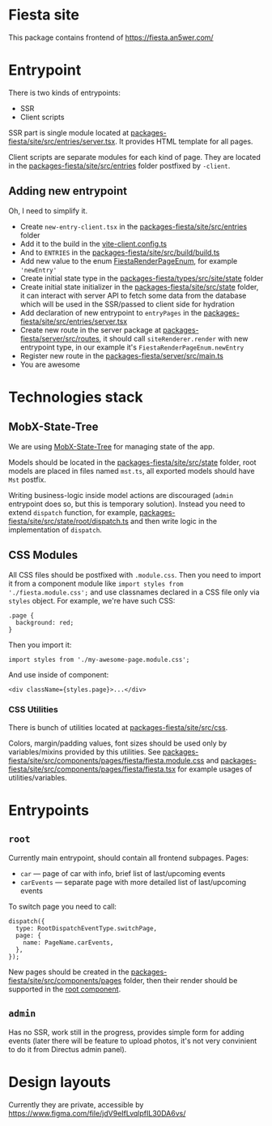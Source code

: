 # Fiesta site

This package contains frontend of https://fiesta.an5wer.com/

# Entrypoint

There is two kinds of entrypoints:

- SSR
- Client scripts

SSR part is single module located at [packages-fiesta/site/src/entries/server.tsx](https://github.com/anfivewer/an5wer/blob/develop/packages-fiesta/site/src/entries/server.tsx). It provides HTML template for all pages.

Client scripts are separate modules for each kind of page. They are located in the [packages-fiesta/site/src/entries](https://github.com/anfivewer/an5wer/tree/develop/packages-fiesta/site/src/entries) folder postfixed by `-client`.

## Adding new entrypoint

Oh, I need to simplify it.

- Create `new-entry-client.tsx` in the [packages-fiesta/site/src/entries](https://github.com/anfivewer/an5wer/tree/develop/packages-fiesta/site/src/entries) folder
- Add it to the build in the [vite-client.config.ts](https://github.com/anfivewer/an5wer/tree/develop/packages-fiesta/site/vite-client.config.ts)
- And to `ENTRIES` in the [packages-fiesta/site/src/build/build.ts](https://github.com/anfivewer/an5wer/tree/develop/packages-fiesta/site/src/build/build.ts)
- Add new value to the enum [FiestaRenderPageEnum](https://github.com/anfivewer/an5wer/tree/develop/packages-fiesta/types/src/site/pages.ts), for example `'newEntry'`
- Create initial state type in the [packages-fiesta/types/src/site/state](https://github.com/anfivewer/an5wer/tree/develop/packages-fiesta/types/src/site/state) folder
- Create initial state initializer in the [packages-fiesta/site/src/state](https://github.com/anfivewer/an5wer/tree/develop/packages-fiesta/site/src/state) folder, it can interact with server API to fetch some data from the database which will be used in the SSR/passed to client side for hydration
- Add declaration of new entrypoint to `entryPages` in the [packages-fiesta/site/src/entries/server.tsx](https://github.com/anfivewer/an5wer/blob/develop/packages-fiesta/site/src/entries/server.tsx)
- Create new route in the server package at [packages-fiesta/server/src/routes](https://github.com/anfivewer/an5wer/tree/develop/packages-fiesta/server/src/routes), it should call `siteRenderer.render` with new entrypoint type, in our example it's `FiestaRenderPageEnum.newEntry`
- Register new route in the [packages-fiesta/server/src/main.ts](https://github.com/anfivewer/an5wer/tree/develop/packages-fiesta/server/src/main.ts)
- You are awesome

# Technologies stack

## MobX-State-Tree

We are using [MobX-State-Tree](https://mobx-state-tree.js.org/) for managing state of the app.

Models should be located in the [packages-fiesta/site/src/state](https://github.com/anfivewer/an5wer/tree/develop/packages-fiesta/site/src/state) folder, root models are placed in files named `mst.ts`, all exported models should have `Mst` postfix.

Writing business-logic inside model actions are discouraged (`admin` entrypoint does so, but this is temporary solution). Instead you need to extend `dispatch` function, for example, [packages-fiesta/site/src/state/root/dispatch.ts](https://github.com/anfivewer/an5wer/tree/develop/packages-fiesta/site/src/state/root/dispatch.ts) and then write logic in the implementation of `dispatch`.

## CSS Modules

All CSS files should be postfixed with `.module.css`. Then you need to import it from a component module like `import styles from './fiesta.module.css';` and use classnames declared in a CSS file only via `styles` object. For example, we're have such CSS:

```
.page {
  background: red;
}
```

Then you import it:

```
import styles from './my-awesome-page.module.css';
```

And use inside of component:

```
<div className={styles.page}>...</div>
```

### CSS Utilities

There is bunch of utilities located at [packages-fiesta/site/src/css](https://github.com/anfivewer/an5wer/tree/develop/packages-fiesta/site/src/css).

Colors, margin/padding values, font sizes should be used only by variables/mixins provided by this utilities. See [packages-fiesta/site/src/components/pages/fiesta/fiesta.module.css](https://github.com/anfivewer/an5wer/tree/develop/packages-fiesta/site/src/components/pages/fiesta/fiesta.module.css) and [packages-fiesta/site/src/components/pages/fiesta/fiesta.tsx](https://github.com/anfivewer/an5wer/tree/develop/packages-fiesta/site/src/components/pages/fiesta/fiesta.tsx) for example usages of utilities/variables.

# Entrypoints

## `root`

Currently main entrypoint, should contain all frontend subpages. Pages:

- `car` — page of car with info, brief list of last/upcoming events
- `carEvents` — separate page with more detailed list of last/upcoming events

To switch page you need to call:

```
dispatch({
  type: RootDispatchEventType.switchPage,
  page: {
    name: PageName.carEvents,
  },
});
```

New pages should be created in the [packages-fiesta/site/src/components/pages](https://github.com/anfivewer/an5wer/tree/develop/packages-fiesta/site/src/components/pages) folder, then their render should be supported in the [root component](https://github.com/anfivewer/an5wer/tree/develop/packages-fiesta/site/src/components/pages/root/root.tsx).

## `admin`

Has no SSR, work still in the progress, provides simple form for adding events (later there will be feature to upload photos, it's not very convinient to do it from Directus admin panel).

# Design layouts

Currently they are private, accessible by https://www.figma.com/file/jdV9eIfLvqlpfIL30DA6vs/
